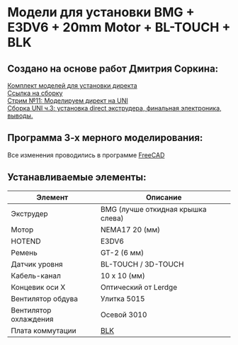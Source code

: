 # Модели для установки BMG + E3DV6 + 20mm Motor + BL-TOUCH + BLK

## Создано на основе работ Дмитрия Соркина:
[Комплект моделей для установки директа](https://www.thingiverse.com/thing:3727277)  
[Ссылка на сборку](https://a360.co/2VkCHpy)  
[Стрим №11: Моделируем директ на UNI](https://www.youtube.com/watch?v=uVAfxzp5gb0)  
[Сборка UNI ч.3: установка direct экструдера, финальная электроника, выводы.](https://www.youtube.com/watch?v=tW2uTEJq7mo)  

## Программа 3-х мерного моделирования:
Все изменения проводились в программе [FreeCAD](https://www.freecadweb.org/downloads.php)
										
## Устанавливаемые элементы:
|Элемент | Описание |
| --- | --- |
| Экструдер | BMG (лучше откидная крышка слева) |
| Мотор | NEMA17 20 (мм) |
| HOTEND | E3DV6 |
| Ремень | GT-2 (6 мм) |
| Датчик уровня | BL-TOUCH / 3D-TOUCH |
| Кабель-канал | 10 х 10 (мм) |
| Концевик оси X | Оптический от Lerdge |
| Вентилятор обдува | Улитка 5015 |
| Вентилятор охлаждения | Осевой 3010 |
| Плата коммутации | [BLK](https://drive.google.com/drive/folders/16GnPPJG-LGh0U-jRAaAxUttMkrJRhjZV) |